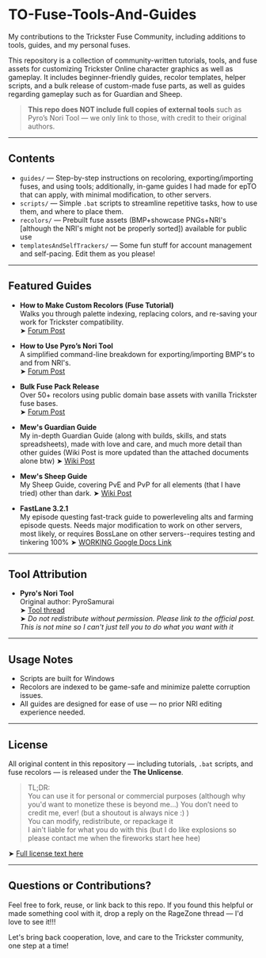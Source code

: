 # TO-Fuse-Tools-And-Guides
My contributions to the Trickster Fuse Community, including additions to tools, guides, and my personal fuses.

This repository is a collection of community-written tutorials, tools, and fuse assets for customizing Trickster Online character graphics as well as gameplay. It includes beginner-friendly guides, recolor templates, helper scripts, and a bulk release of custom-made fuse parts, as well as guides regarding gameplay such as for Guardian and Sheep.

> **This repo does NOT include full copies of external tools** such as Pyro’s Nori Tool — we only link to those, with credit to their original authors.
---

## Contents

- `guides/` — Step-by-step instructions on recoloring, exporting/importing fuses, and using tools; additionally, in-game guides I had made for epTO that can apply, with minimal modification, to other servers.
- `scripts/` — Simple `.bat` scripts to streamline repetitive tasks, how to use them, and where to place them.
- `recolors/` — Prebuilt fuse assets (BMP+showcase PNGs+NRI's [although the NRI's might not be properly sorted]) available for public use
- `templatesAndSelfTrackers/` — Some fun stuff for account management and self-pacing. Edit them as you please!
---

## Featured Guides

- **How to Make Custom Recolors (Fuse Tutorial)**  
  Walks you through palette indexing, replacing colors, and re-saving your work for Trickster compatibility.  
  ➤ [Forum Post](https://forum.ragezone.com/threads/how-to-make-custom-recolors-fuse-tutorial.1243711/)

- **How to Use Pyro’s Nori Tool**  
  A simplified command-line breakdown for exporting/importing BMP's to and from NRI's.  
  ➤ [Forum Post](https://forum.ragezone.com/threads/re-how-to-use-pyros-nori-tool.1243705/)

- **Bulk Fuse Pack Release**  
  Over 50+ recolors using public domain base assets with vanilla Trickster fuse bases.  
  ➤ [Forum Post](https://forum.ragezone.com/threads/bulk-custom-fuse-release.1243661/)

- **Mew's Guardian Guide**  
  My in-depth Guardian Guide (along with builds, skills, and stats spreadsheets), made with love and care, and much more detail than other guides (Wiki Post is more updated than the attached documents alone btw)
  ➤ [Wiki Post](https://mewsie.world/CoraTOWiki/index.php/Mew%27s_Guardian_Guide)
  
- **Mew's Sheep Guide**  
  My Sheep Guide, covering PvE and PvP for all elements (that I have tried) other than dark.
    ➤ [Wiki Post](https://mewsie.world/CoraTOWiki/index.php/Mew%27s_Sheep_Guide)
  
- **FastLane 3.2.1**  
  My episode questing fast-track guide to powerleveling alts and farming episode quests. Needs major modification to work on other servers, most likely, or requires BossLane on other servers--requires testing and tinkering 100%
    ➤ [WORKING Google Docs Link](https://docs.google.com/spreadsheets/d/1Bw6vgHLtEUMLzt15ZmEj6iQSiE_JoxbG4FgypmgN07w/)
---

## Tool Attribution

- **Pyro's Nori Tool**  
  Original author: PyroSamurai  
  ➤ [Tool thread](https://forum.ragezone.com/threads/the-nori-tool-released.1151414/)  
  ➤ *Do not redistribute without permission. Please link to the official post. This is not mine so I can't just tell you to do what you want with it*

---

## Usage Notes

- Scripts are built for Windows
- Recolors are indexed to be game-safe and minimize palette corruption issues.
- All guides are designed for ease of use — no prior NRI editing experience needed.

---

## License

All original content in this repository — including tutorials, `.bat` scripts, and fuse recolors — is released under the **The Unlicense**.

> TL;DR:  
> You can use it for personal or commercial purposes (although why you'd want to monetize these is beyond me...)
> You don’t need to credit me, ever! (but a shoutout is always nice :) )  
> You can modify, redistribute, or repackage it  
> I ain't liable for what you do with this (but I do like explosions so please contact me when the fireworks start hee hee)

➤ [Full license text here](https://unlicense.org/)

---

## Questions or Contributions?

Feel free to fork, reuse, or link back to this repo. If you found this helpful or made something cool with it, drop a reply on the RageZone thread — I'd love to see it!!!

Let's bring back cooperation, love, and care to the Trickster community, one step at a time!
